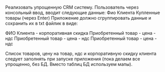 Реализовать упрощенную CRM систему. 
Пользователь через консольный ввод, вводит следующие данные:
Фио Клиента
Купленные товары (через Enter)
Приложение должно сгруппировать данные и сохранить их в txt файлик в виде:

ФИО Клиента - корпоративная скидка
Приобретенный товар - цена - ндс
Приобретенный товар - цена - ндс
Приобретенный товар - цена - ндс

Список товаров, цену на товар, ндс и корпоративную скидку клиента следует заполнять при запуске приложения (пока делаем все упрощенно, без БД. Вместо таблиц БД используем мапы).
